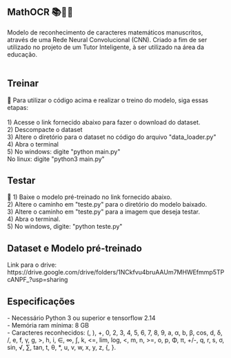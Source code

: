 ## MathOCR 📚🔢📝
Modelo de reconhecimento de caracteres matemáticos manuscritos, através de uma Rede Neural Convolucional (CNN). Criado a fim de ser utilizado no projeto de um Tutor Inteligente, à ser utilizado na área da educação. <br><br>

<h2>Treinar</h2> 🔢
Para utilizar o código acima e realizar o treino do modelo, siga essas etapas:
<br><br>
1) Acesse o link fornecido abaixo para fazer o download do dataset.<br>
2) Descompacte o dataset<br>
3) Altere o diretório para o dataset no código do arquivo "data_loader.py"<br>
4) Abra o terminal<br>
5) No windows: digite "python main.py"<br>
   No linux: digite "python3 main.py"<br>


<h2>Testar</h2> 📝
1) Baixe o modelo pré-treinado no link fornecido abaixo.<br>
2) Altere o caminho em "teste.py" para o diretório do modelo baixado.<br>
3) Altere o caminho em "teste.py" para a imagem que deseja testar.<br>
4) Abra o terminal.<br>
5) No windows, digite: "python teste.py"

<h2>Dataset e Modelo pré-treinado</h2>
Link para o drive: https://drive.google.com/drive/folders/1NCkfvu4bruAAUm7MHWEfmmp5TPcANPF_?usp=sharing

<h2>Especificações</h2>
- Necessário Python 3 ou superior e tensorflow 2.14<br>
- Memória ram mínima: 8 GB<br>
- Caracteres reconhecidos: (, ), +, 0, 2, 3, 4, 5, 6, 7, 8, 9, a, α, b, β, cos, d, δ, /, e, f, γ, g, >, h, i, ∈, ∞, ∫, k, <=, lim, log, <, m, n, >=, o, p, Φ, π, +/-, q, r, s, σ, sin, √, ∑, tan, t, θ, *, u, v, w, x, y, z, {, }.

